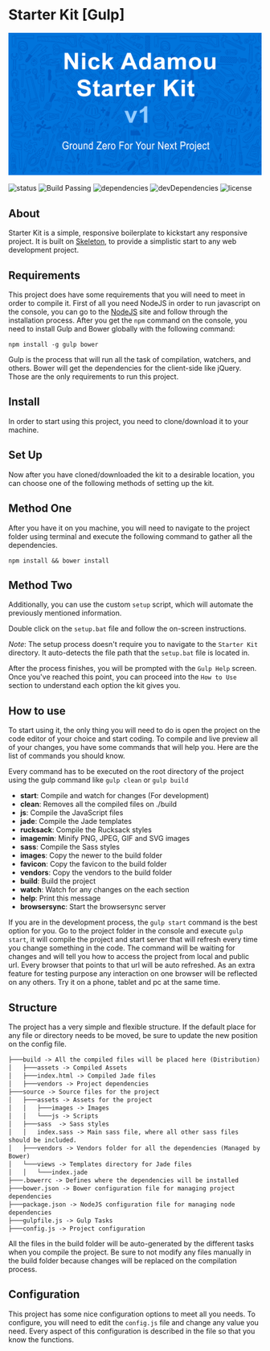 # Starter Kit [Gulp]
![Project Preview](source/assets/images/thumbnail.png)

![status](https://img.shields.io/pypi/status/Django.svg)
![Build Passing](https://img.shields.io/teamcity/codebetter/bt428.svg)
![dependencies](https://img.shields.io/david/strongloop/express.svg)
![devDependencies](https://img.shields.io/david/dev/strongloop/express.svg)
![license](https://img.shields.io/apm/l/vim-mode.svg)

## About
Starter Kit is a simple, responsive boilerplate to kickstart any responsive project.
It is built on [Skeleton](https://github.com/dhg/Skeleton), to provide a simplistic start to any web development project.

## Requirements
This project does have some requirements that you will need to meet in order to compile it. First of all you need NodeJS in order to run javascript on the console, you can go to the [NodeJS](http://nodejs.rg) site and follow through the installation process. After you get the `npm` command on the console, you need to install Gulp and Bower globally with the following command:

```
npm install -g gulp bower
```

Gulp is the process that will run all the task of compilation, watchers, and others. Bower will get the dependencies for the client-side like jQuery. Those are the only requirements to run this project.

## Install
In order to start using this project, you need to clone/download it to your machine.

## Set Up
Now after you have cloned/downloaded the kit to a desirable location, you can choose one of the following methods of setting up the kit.

## Method One
After you have it on you machine, you will need to navigate to the project folder using terminal and execute the following command to gather all the dependencies.
```
npm install && bower install
```

## Method Two
Additionally, you can use the custom `setup` script, which will automate the previously mentioned information.

Double click on the `setup.bat` file and follow the on-screen instructions.

*Note*: The setup process doesn't require you to navigate to the `Starter Kit` directory. It auto-detects the file path that the `setup.bat` file is located in.  

After the process finishes, you will be prompted with the `Gulp Help` screen. Once you've reached this point, you can proceed into the `How to Use` section to understand each option the kit gives you.

## How to use
To start using it, the only thing you will need to do is open the project on the code editor of your choice and start coding. To compile and live preview all of your changes, you have some commands that will help you. Here are the list of commands you should know.

Every command has to be executed on the root directory of the project using the gulp command like `gulp clean` or `gulp build`

* **start**: Compile and watch for changes (For development)
* **clean**: Removes all the compiled files on ./build
* **js**: Compile the JavaScript files
* **jade**: Compile the Jade templates
* **rucksack**: Compile the Rucksack styles
* **imagemin**: Minify PNG, JPEG, GIF and SVG images
* **sass**: Compile the Sass styles
* **images**: Copy the newer to the build folder
* **favicon**: Copy the favicon to the build folder
* **vendors**: Copy the vendors to the build folder
* **build**: Build the project
* **watch**: Watch for any changes on the each section
* **help**: Print this message
* **browsersync**: Start the browsersync server

If you are in the development process, the `gulp start` command is the best option for you. Go to the project folder in the console and execute `gulp start`, it will compile the project and start server that will refresh every time you change something in the code. The command will be waiting for changes and will tell you how to access the project from local and public url. Every browser that points to that url will be auto refreshed. As an extra feature for testing purpose any interaction on one browser will be reflected on any others. Try it on a phone, tablet and pc at the same time.

## Structure
The project has a very simple and flexible structure. If the default place for any file or directory needs to be moved, be sure to update the new position on the config file.

```
├───build -> All the compiled files will be placed here (Distribution)
│   ├───assets -> Compiled Assets
│   ├───index.html -> Compiled Jade files
│   ├───vendors -> Project dependencies
├───source -> Source files for the project
│   ├───assets -> Assets for the project
│   │   ├───images -> Images
│   │   └───js -> Scripts
│   ├───sass  -> Sass styles
│   │   index.sass -> Main sass file, where all other sass files should be included.
│   ├───vendors -> Vendors folder for all the dependencies (Managed by Bower)
│   └───views -> Templates directory for Jade files
│   │   └───index.jade
├───.bowerrc -> Defines where the dependencies will be installed
├───bower.json -> Bower configuration file for managing project dependencies
├───package.json -> NodeJS configuration file for managing node dependencies
├───gulpfile.js -> Gulp Tasks
├───config.js -> Project configuration
```
All the files in the build folder will be auto-generated by the different tasks when you compile the project. Be sure to not modify any files manually in the build folder because changes will be replaced on the compilation process.

## Configuration
This project has some nice configuration options to meet all you needs. To configure, you will need to edit the `config.js` file and change any value you need. Every aspect of this configuration is described in the file so that you know the functions.
